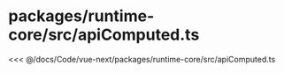 # packages/runtime-core/src/apiComputed.ts

<<< @/docs/Code/vue-next/packages/runtime-core/src/apiComputed.ts

